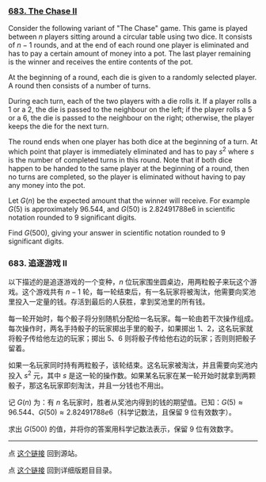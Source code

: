 ### [683. The Chase II](https://projecteuler.net/problem=683)

Consider the following variant of "The Chase" game. This game is played between $n$ players sitting around a circular table using two dice. It consists of $n-1$ rounds, and at the end of each round one player is eliminated and has to pay a certain amount of money into a pot. The last player remaining is the winner and receives the entire contents of the pot.

At the beginning of a round, each die is given to a randomly selected player. A round then consists of a number of turns.

During each turn, each of the two players with a die rolls it. If a player rolls a 1 or a 2, the die is passed to the neighbour on the left; if the player rolls a 5 or a 6, the die is passed to the neighbour on the right; otherwise, the player keeps the die for the next turn.

The round ends when one player has both dice at the beginning of a turn. At which point that player is immediately eliminated and has to pay $s^2$ where $s$ is the number of completed turns in this round. Note that if both dice happen to be handed to the same player at the beginning of a round, then no turns are completed, so the player is eliminated without having to pay any money into the pot.

Let $G(n)$ be the expected amount that the winner will receive. For example $G(5)$ is approximately 96.544, and $G(50)$ is 2.82491788e6 in scientific notation rounded to 9 significant digits.

Find $G(500)$, giving your answer in scientific notation rounded to 9 significant digits.

### 683. 追逐游戏 II

以下描述的是追逐游戏的一个变种，$n$ 位玩家围坐圆桌边，用两粒骰子来玩这个游戏。这个游戏共有 $n-1$ 轮，每一轮结束后，有一名玩家将被淘汰，他需要向奖池里投入一定量的钱。存活到最后的人获胜，拿到奖池里的所有钱。

每一轮开始时，每个骰子将分别随机分配给一名玩家。每一轮由若干次操作组成。每次操作时，两名手持骰子的玩家掷出手里的骰子，如果掷出 1、2，这名玩家就将骰子传给他左边的玩家；掷出 5、6 则将骰子传给他右边的玩家；否则则把骰子留着。

如果一名玩家同时持有两粒骰子，该轮结束。这名玩家被淘汰，并且需要向奖池内投入 $s^2$ 元，其中 $s$ 是这一轮的操作数。如果某名玩家在某一轮开始时就拿到两颗骰子，那这名玩家即刻淘汰，并且一分钱也不用出。

记 $G(n)$ 为：有 $n$ 名玩家时，胜者从奖池内得到的钱的期望值。已知：$G(5) \approx 96.544$、$G(50) \approx 2.82491788e6$（科学记数法，且保留 9 位有效数字）。

求出 $G(500)$ 的值，并将你的答案用科学记数法表示，保留 9 位有效数字。

---

点 [这个链接](https://fsy-juruo.github.io/pe-chinese-translation/) 回到源站。

点 [这个链接](https://fsy-juruo.github.io/pe-chinese-translation/detailed_content_archives.html) 回到详细版题目目录。